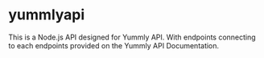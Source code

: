 # yummlyapi

This is a Node.js API designed for Yummly API.
With endpoints connecting to each endpoints provided on the Yummly API Documentation.
